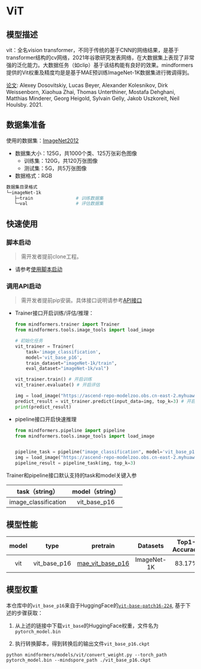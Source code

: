 # ViT

## 模型描述

vit：全名vision transformer，不同于传统的基于CNN的网络结果，是基于transformer结构的cv网络，2021年谷歌研究发表网络，在大数据集上表现了非常强的泛化能力。大数据任务（如clip）基于该结构能有良好的效果。mindformers提供的Vit权重及精度均是是基于MAE预训练ImageNet-1K数据集进行微调得到。

[论文](https://gitee.com/link?target=https%3A%2F%2Farxiv.org%2Fabs%2F2010.11929): Alexey Dosovitskiy, Lucas Beyer, Alexander Kolesnikov, Dirk Weissenborn, Xiaohua Zhai, Thomas Unterthiner, Mostafa Dehghani, Matthias Minderer, Georg Heigold, Sylvain Gelly, Jakob Uszkoreit, Neil Houlsby. 2021.

## 数据集准备

使用的数据集：[ImageNet2012](http://www.image-net.org/)

- 数据集大小：125G，共1000个类、125万张彩色图像
    - 训练集：120G，共120万张图像
    - 测试集：5G，共5万张图像
- 数据格式：RGB

 ```bash
数据集目录格式
└─imageNet-1k
    ├─train                # 训练数据集
    └─val                  # 评估数据集
 ```

## 快速使用

### 脚本启动

> 需开发者提前clone工程。

- 请参考[使用脚本启动](https://gitee.com/mindspore/transformer/blob/master/README.md#%E6%96%B9%E5%BC%8F%E4%B8%80clone-%E5%B7%A5%E7%A8%8B%E4%BB%A3%E7%A0%81)

### 调用API启动

> 需开发者提前pip安装。具体接口说明请参考[API接口](https://gitee.com/mindspore/transformer/wikis/API/)

- Trainer接口开启训练/评估/推理：

  ```python
  from mindformers.trainer import Trainer
  from mindformers.tools.image_tools import load_image

  # 初始化任务
  vit_trainer = Trainer(
      task='image_classification',
      model='vit_base_p16',
      train_dataset="imageNet-1k/train",
      eval_dataset="imageNet-1k/val")

  vit_trainer.train() # 开启训练
  vit_trainer.evaluate() # 开启评估

  img = load_image("https://ascend-repo-modelzoo.obs.cn-east-2.myhuaweicloud.com/XFormer_for_mindspore/clip/sunflower.png")
  predict_result = vit_trainer.predict(input_data=img, top_k=3) # 开启推理
  print(predict_result)
  ```

- pipeline接口开启快速推理

  ```python
  from mindformers.pipeline import pipeline
  from mindformers.tools.image_tools import load_image


  pipeline_task = pipeline("image_classification", model='vit_base_p16')
  img = load_image("https://ascend-repo-modelzoo.obs.cn-east-2.myhuaweicloud.com/XFormer_for_mindspore/clip/sunflower.png")
  pipeline_result = pipeline_task(img, top_k=3)
  ```

 Trainer和pipeline接口默认支持的task和model关键入参

  |    task（string）    | model（string） |
  | :------------------: | :-------------: |
  | image_classification |  vit_base_p16   |

## 模型性能

| model | type | pretrain | Datasets | Top1-Accuracy | Log |                  pretrain_config                   |            finetune_config            |
| :---------: | :--------: | :---: | :----: | :---: | :---: |:--------------------------------------------------:|:-------------------------------------:|
| vit | vit_base_p16 | [mae_vit_base_p16]() | ImageNet-1K | 83.17% | \ | [link](../mae/run_mae_vit_base_p16_224_800ep.yaml) | [link](./run_vit_base_p16_100ep.yaml) |

## 模型权重

本仓库中的`vit_base_p16`来自于HuggingFace的[`vit-base-patch16-224`](https://huggingface.co/google/vit-base-patch16-224/tree/main), 基于下述的步骤获取：

1. 从上述的链接中下载`vit_base`的HuggingFace权重，文件名为`pytorch_model.bin`

2. 执行转换脚本，得到转换后的输出文件`vit_base_p16.ckpt`

```shell
python mindformers/models/vit/convert_weight.py --torch_path pytorch_model.bin --mindspore_path ./vit_base_p16.ckpt
```